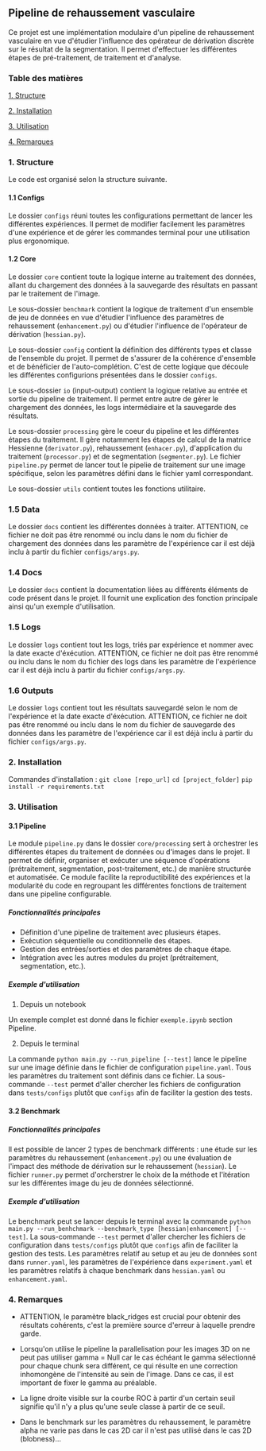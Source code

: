 ## Pipeline de rehaussement vasculaire

Ce projet est une implémentation modulaire d'un pipeline de rehaussement vasculaire en vue d'étudier l'influence des opérateur de dérivation discrète sur le résultat de la segmentation. Il permet d'effectuer les différentes étapes de pré-traitement, de traitement et d'analyse.

### Table des matières

[1. Structure](#1-structure)

[2. Installation](#2-installation)

[3. Utilisation](#3-utilisation)

[4. Remarques](#4-remarques)

### 1. Structure

Le code est organisé selon la structure suivante.

#### 1.1 Configs

Le dossier `configs` réuni toutes les configurations permettant de lancer les différentes expériences. Il permet de modifier facilement les paramètres d'une expérience et de gérer les commandes terminal pour une utilisation plus ergonomique.

#### 1.2 Core

Le dossier `core` contient toute la logique interne au traitement des données, allant du chargement des données à la sauvegarde des résultats en passant par le traitement de l'image.

Le sous-dossier `benchmark` contient la logique de traitement d'un ensemble de jeu de données en vue d'étudier l'influence des paramètres de rehaussement (`enhancement.py`) ou d'étudier l'influence de l'opérateur de dérivation (`hessian.py`).

Le sous-dossier `config` contient la définition des différents types et classe de l'ensemble du projet. Il permet de s'assurer de la cohérence d'ensemble et de bénéficier de l'auto-complétion. C'est de cette logique que découle les différentes configurions présentées dans le dossier `configs`.

Le sous-dossier `io` (input-output) contient la logique relative au entrée et sortie du pipeline de traitement. Il permet entre autre de gérer le chargement des données, les logs intermédiaire et la sauvegarde des résultats.

Le sous-dossier `processing` gère le coeur du pipeline et les différentes étapes du traitement. Il gère notamment les étapes de calcul de la matrice Hessienne (`derivator.py`), rehaussement (`enhacer.py`), d'application du traitement (`processor.py`) et de segmentation (`segmenter.py`). Le fichier `pipeline.py` permet de lancer tout le pipelie de traitement sur une image spécifique, selon les paramètres défini dans le fichier yaml correspondant.

Le sous-dossier `utils` contient toutes les fonctions utilitaire.

### 1.5 Data

Le dossier `docs` contient les différentes données à traiter. ATTENTION, ce fichier ne doit pas être renommé ou inclu dans le nom du fichier de chargement des données dans les paramètre de l'expérience car il est déjà inclu à partir du fichier `configs/args.py`.

### 1.4 Docs

Le dossier `docs` contient la documentation liées au différents éléments de code présent dans le projet. Il fournit une explication des fonction principale ainsi qu'un exemple d'utilisation.

### 1.5 Logs

Le dossier `logs` contient tout les logs, triés par expérience et nommer avec la date exacte d'éxécution. ATTENTION, ce fichier ne doit pas être renommé ou inclu dans le nom du fichier des logs dans les paramètre de l'expérience car il est déjà inclu à partir du fichier `configs/args.py`.

### 1.6 Outputs

Le dossier `logs` contient tout les résultats sauvegardé selon le nom de l'expérience et la date exacte d'éxécution. ATTENTION, ce fichier ne doit pas être renommé ou inclu dans le nom du fichier de sauvegarde des données dans les paramètre de l'expérience car il est déjà inclu à partir du fichier `configs/args.py`.

### 2. Installation

Commandes d'installation :
`git clone [repo_url]`
`cd [project_folder]`
`pip install -r requirements.txt`

### 3. Utilisation

#### 3.1 Pipeline

Le module `pipeline.py` dans le dossier `core/processing` sert à orchestrer les différentes étapes du traitement de données ou d'images dans le projet. Il permet de définir, organiser et exécuter une séquence d'opérations (prétraitement, segmentation, post-traitement, etc.) de manière structurée et automatisée. Ce module facilite la reproductibilité des expériences et la modularité du code en regroupant les différentes fonctions de traitement dans une pipeline configurable.

##### Fonctionnalités principales

- Définition d'une pipeline de traitement avec plusieurs étapes.
- Exécution séquentielle ou conditionnelle des étapes.
- Gestion des entrées/sorties et des paramètres de chaque étape.
- Intégration avec les autres modules du projet (prétraitement, segmentation, etc.).

##### Exemple d'utilisation

1. Depuis un notebook

Un exemple complet est donné dans le fichier `exemple.ipynb` section Pipeline.

2. Depuis le terminal

La commande `python main.py --run_pipeline [--test]` lance le pipeline sur une image définie dans le fichier de configuration `pipeline.yaml`. Tous les paramètres du traitement sont définis dans ce fichier. La sous-commande `--test` permet d'aller chercher les fichiers de configuration dans `tests/configs` plutôt que `configs` afin de faciliter la gestion des tests.

#### 3.2 Benchmark

##### Fonctionnalités principales

Il est possible de lancer 2 types de benchmark différents : une étude sur les paramètres du rehaussement (`enhancement.py`) ou une évaluation de l'impact des méthode de dérivation sur le rehaussement (`hessian`). Le fichier `runner.py` permet d'orcherstrer le choix de la méthode et l'itération sur les différentes image du jeu de données sélectionné.

##### Exemple d'utilisation

Le benchmark peut se lancer depuis le terminal avec la commande `python main.py --run_benhchmark --benchmark_type [hessian|enhancement] [--test]`. La sous-commande `--test` permet d'aller chercher les fichiers de configuration dans `tests/configs` plutôt que `configs` afin de faciliter la gestion des tests. Les paramètres relatif au setup et au jeu de données sont dans `runner.yaml`, les paramètres de l'expérience dans `experiment.yaml` et les paramètres relatifs à chaque benchmark dans `hessian.yaml` ou `enhancement.yaml`.

### 4. Remarques

- ATTENTION, le paramètre black_ridges est crucial pour obtenir des résultats cohérents, c'est la première source d'erreur à laquelle prendre garde.

- Lorsqu'on utilise le pipeline la parallelisation pour les images 3D on ne peut pas utiliser gamma = Null car le cas échéant le gamma sélectionné pour chaque chunk sera différent, ce qui résulte en une correction inhomongène de l'intensité au sein de l'image. Dans ce cas, il est important de fixer le gamma au préalable.

- La ligne droite visible sur la courbe ROC à partir d'un certain seuil signifie qu'il n'y a plus qu'une seule classe à partir de ce seuil.

- Dans le benchmark sur les paramètres du rehaussement, le paramètre alpha ne varie pas dans le cas 2D car il n'est pas utilisé dans le cas 2D (blobness)...

